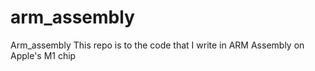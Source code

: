# arm_assembly
Arm_assembly
This repo is to the code that I write in ARM Assembly on Apple's M1 chip
